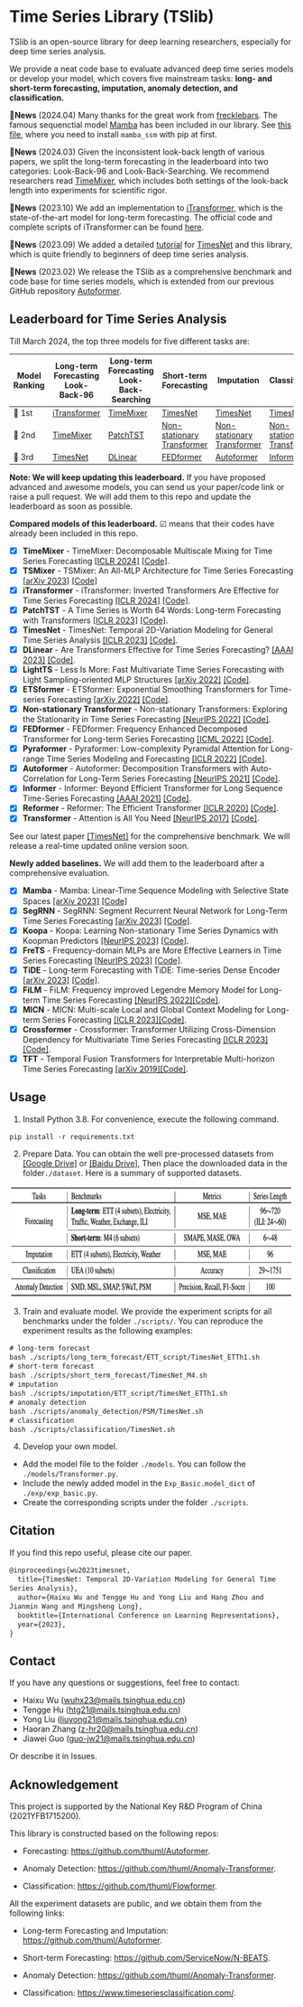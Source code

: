 # Time Series Library (TSlib)
TSlib is an open-source library for deep learning researchers, especially for deep time series analysis.

We provide a neat code base to evaluate advanced deep time series models or develop your model, which covers five mainstream tasks: **long- and short-term forecasting, imputation, anomaly detection, and classification.**

:triangular_flag_on_post:**News** (2024.04) Many thanks for the great work from [frecklebars](https://github.com/thuml/Time-Series-Library/pull/378). The famous sequenctial model [Mamba](https://arxiv.org/abs/2312.00752) has been included in our library. See [this file](https://github.com/thuml/Time-Series-Library/blob/main/models/Mamba.py), where you need to install `mamba_ssm` with pip at first.

:triangular_flag_on_post:**News** (2024.03) Given the inconsistent look-back length of various papers, we split the long-term forecasting in the leaderboard into two categories: Look-Back-96 and Look-Back-Searching. We recommend researchers read [TimeMixer](https://openreview.net/pdf?id=7oLshfEIC2), which includes both settings of the look-back length into experiments for scientific rigor.

:triangular_flag_on_post:**News** (2023.10) We add an implementation to [iTransformer](https://arxiv.org/abs/2310.06625), which is the state-of-the-art model for long-term forecasting. The official code and complete scripts of iTransformer can be found [here](https://github.com/thuml/iTransformer).

:triangular_flag_on_post:**News** (2023.09) We added a detailed [tutorial](https://github.com/thuml/Time-Series-Library/blob/main/tutorial/TimesNet_tutorial.ipynb) for [TimesNet](https://openreview.net/pdf?id=ju_Uqw384Oq) and this library, which is quite friendly to beginners of deep time series analysis.

:triangular_flag_on_post:**News** (2023.02) We release the TSlib as a comprehensive benchmark and code base for time series models, which is extended from our previous GitHub repository [Autoformer](https://github.com/thuml/Autoformer).

## Leaderboard for Time Series Analysis

Till March 2024, the top three models for five different tasks are:

| Model<br>Ranking | Long-term<br>Forecasting<br>Look-Back-96              | Long-term<br/>Forecasting<br/>Look-Back-Searching     | Short-term<br>Forecasting                                    | Imputation                                                   | Classification                                               | Anomaly<br>Detection                               |
| ---------------- | ----------------------------------------------------- | ----------------------------------------------------- | ------------------------------------------------------------ | ------------------------------------------------------------ | ------------------------------------------------------------ | -------------------------------------------------- |
| 🥇 1st            | [iTransformer](https://arxiv.org/abs/2310.06625)      | [TimeMixer](https://openreview.net/pdf?id=7oLshfEIC2) | [TimesNet](https://arxiv.org/abs/2210.02186)                 | [TimesNet](https://arxiv.org/abs/2210.02186)                 | [TimesNet](https://arxiv.org/abs/2210.02186)                 | [TimesNet](https://arxiv.org/abs/2210.02186)       |
| 🥈 2nd            | [TimeMixer](https://openreview.net/pdf?id=7oLshfEIC2) | [PatchTST](https://github.com/yuqinie98/PatchTST)     | [Non-stationary<br/>Transformer](https://github.com/thuml/Nonstationary_Transformers) | [Non-stationary<br/>Transformer](https://github.com/thuml/Nonstationary_Transformers) | [Non-stationary<br/>Transformer](https://github.com/thuml/Nonstationary_Transformers) | [FEDformer](https://github.com/MAZiqing/FEDformer) |
| 🥉 3rd            | [TimesNet](https://arxiv.org/abs/2210.02186)          | [DLinear](https://arxiv.org/pdf/2205.13504.pdf)       | [FEDformer](https://github.com/MAZiqing/FEDformer)           | [Autoformer](https://github.com/thuml/Autoformer)            | [Informer](https://github.com/zhouhaoyi/Informer2020)        | [Autoformer](https://github.com/thuml/Autoformer)  |


**Note: We will keep updating this leaderboard.** If you have proposed advanced and awesome models, you can send us your paper/code link or raise a pull request. We will add them to this repo and update the leaderboard as soon as possible.

**Compared models of this leaderboard.** ☑ means that their codes have already been included in this repo.
  - [x] **TimeMixer** - TimeMixer: Decomposable Multiscale Mixing for Time Series Forecasting [[ICLR 2024]](https://openreview.net/pdf?id=7oLshfEIC2) [[Code]](https://github.com/thuml/Time-Series-Library/blob/main/models/TimeMixer.py).
  - [x] **TSMixer** - TSMixer: An All-MLP Architecture for Time Series Forecasting [[arXiv 2023]](https://arxiv.org/pdf/2303.06053.pdf) [[Code]](https://github.com/thuml/Time-Series-Library/blob/main/models/TSMixer.py)
  - [x] **iTransformer** - iTransformer: Inverted Transformers Are Effective for Time Series Forecasting [[ICLR 2024]](https://arxiv.org/abs/2310.06625) [[Code]](https://github.com/thuml/Time-Series-Library/blob/main/models/iTransformer.py).
  - [x] **PatchTST** - A Time Series is Worth 64 Words: Long-term Forecasting with Transformers [[ICLR 2023]](https://openreview.net/pdf?id=Jbdc0vTOcol) [[Code]](https://github.com/thuml/Time-Series-Library/blob/main/models/PatchTST.py).
  - [x] **TimesNet** - TimesNet: Temporal 2D-Variation Modeling for General Time Series Analysis [[ICLR 2023]](https://openreview.net/pdf?id=ju_Uqw384Oq) [[Code]](https://github.com/thuml/Time-Series-Library/blob/main/models/TimesNet.py).
  - [x] **DLinear** - Are Transformers Effective for Time Series Forecasting? [[AAAI 2023]](https://arxiv.org/pdf/2205.13504.pdf) [[Code]](https://github.com/thuml/Time-Series-Library/blob/main/models/DLinear.py).
  - [x] **LightTS** - Less Is More: Fast Multivariate Time Series Forecasting with Light Sampling-oriented MLP Structures [[arXiv 2022]](https://arxiv.org/abs/2207.01186) [[Code]](https://github.com/thuml/Time-Series-Library/blob/main/models/LightTS.py).
  - [x] **ETSformer** - ETSformer: Exponential Smoothing Transformers for Time-series Forecasting [[arXiv 2022]](https://arxiv.org/abs/2202.01381) [[Code]](https://github.com/thuml/Time-Series-Library/blob/main/models/ETSformer.py).
  - [x] **Non-stationary Transformer** - Non-stationary Transformers: Exploring the Stationarity in Time Series Forecasting [[NeurIPS 2022]](https://openreview.net/pdf?id=ucNDIDRNjjv) [[Code]](https://github.com/thuml/Time-Series-Library/blob/main/models/Nonstationary_Transformer.py).
  - [x] **FEDformer** - FEDformer: Frequency Enhanced Decomposed Transformer for Long-term Series Forecasting [[ICML 2022]](https://proceedings.mlr.press/v162/zhou22g.html) [[Code]](https://github.com/thuml/Time-Series-Library/blob/main/models/FEDformer.py).
  - [x] **Pyraformer** - Pyraformer: Low-complexity Pyramidal Attention for Long-range Time Series Modeling and Forecasting [[ICLR 2022]](https://openreview.net/pdf?id=0EXmFzUn5I) [[Code]](https://github.com/thuml/Time-Series-Library/blob/main/models/Pyraformer.py).
  - [x] **Autoformer** - Autoformer: Decomposition Transformers with Auto-Correlation for Long-Term Series Forecasting [[NeurIPS 2021]](https://openreview.net/pdf?id=I55UqU-M11y) [[Code]](https://github.com/thuml/Time-Series-Library/blob/main/models/Autoformer.py).
  - [x] **Informer** - Informer: Beyond Efficient Transformer for Long Sequence Time-Series Forecasting [[AAAI 2021]](https://ojs.aaai.org/index.php/AAAI/article/view/17325/17132) [[Code]](https://github.com/thuml/Time-Series-Library/blob/main/models/Informer.py).
  - [x] **Reformer** - Reformer: The Efficient Transformer [[ICLR 2020]](https://openreview.net/forum?id=rkgNKkHtvB) [[Code]](https://github.com/thuml/Time-Series-Library/blob/main/models/Reformer.py).
  - [x] **Transformer** - Attention is All You Need [[NeurIPS 2017]](https://proceedings.neurips.cc/paper/2017/file/3f5ee243547dee91fbd053c1c4a845aa-Paper.pdf) [[Code]](https://github.com/thuml/Time-Series-Library/blob/main/models/Transformer.py).

See our latest paper [[TimesNet]](https://arxiv.org/abs/2210.02186) for the comprehensive benchmark. We will release a real-time updated online version soon.

**Newly added baselines.** We will add them to the leaderboard after a comprehensive evaluation.
  - [x] **Mamba** - Mamba: Linear-Time Sequence Modeling with Selective State Spaces [[arXiv 2023]](https://arxiv.org/abs/2312.00752) [[Code]](https://github.com/thuml/Time-Series-Library/blob/main/models/Mamba.py)
  - [x] **SegRNN** - SegRNN: Segment Recurrent Neural Network for Long-Term Time Series Forecasting [[arXiv 2023]](https://arxiv.org/abs/2308.11200.pdf) [[Code]](https://github.com/thuml/Time-Series-Library/blob/main/models/SegRNN.py).
  - [x] **Koopa** - Koopa: Learning Non-stationary Time Series Dynamics with Koopman Predictors [[NeurIPS 2023]](https://arxiv.org/pdf/2305.18803.pdf) [[Code]](https://github.com/thuml/Time-Series-Library/blob/main/models/Koopa.py).
  - [x] **FreTS** - Frequency-domain MLPs are More Effective Learners in Time Series Forecasting [[NeurIPS 2023]](https://arxiv.org/pdf/2311.06184.pdf) [[Code]](https://github.com/thuml/Time-Series-Library/blob/main/models/FreTS.py).
  - [x] **TiDE** - Long-term Forecasting with TiDE: Time-series Dense Encoder [[arXiv 2023]](https://arxiv.org/pdf/2304.08424.pdf) [[Code]](https://github.com/thuml/Time-Series-Library/blob/main/models/TiDE.py).
  - [x] **FiLM** - FiLM: Frequency improved Legendre Memory Model for Long-term Time Series Forecasting [[NeurIPS 2022]](https://openreview.net/forum?id=zTQdHSQUQWc)[[Code]](https://github.com/thuml/Time-Series-Library/blob/main/models/FiLM.py).
  - [x] **MICN** - MICN: Multi-scale Local and Global Context Modeling for Long-term Series Forecasting [[ICLR 2023]](https://openreview.net/pdf?id=zt53IDUR1U)[[Code]](https://github.com/thuml/Time-Series-Library/blob/main/models/MICN.py).
  - [x] **Crossformer** - Crossformer: Transformer Utilizing Cross-Dimension Dependency for Multivariate Time Series Forecasting [[ICLR 2023]](https://openreview.net/pdf?id=vSVLM2j9eie)[[Code]](https://github.com/thuml/Time-Series-Library/blob/main/models/Crossformer.py).
  - [x] **TFT** - Temporal Fusion Transformers for Interpretable Multi-horizon Time Series Forecasting [[arXiv 2019]](https://arxiv.org/abs/1912.09363)[[Code]](https://github.com/thuml/Time-Series-Library/blob/main/models/TemporalFusionTransformer.py).
 
## Usage

1. Install Python 3.8. For convenience, execute the following command.

```
pip install -r requirements.txt
```

2. Prepare Data. You can obtain the well pre-processed datasets from [[Google Drive]](https://drive.google.com/drive/folders/13Cg1KYOlzM5C7K8gK8NfC-F3EYxkM3D2?usp=sharing) or [[Baidu Drive]](https://pan.baidu.com/s/1r3KhGd0Q9PJIUZdfEYoymg?pwd=i9iy), Then place the downloaded data in the folder`./dataset`. Here is a summary of supported datasets.

<p align="center">
<img src=".\pic\dataset.png" height = "200" alt="" align=center />
</p>

3. Train and evaluate model. We provide the experiment scripts for all benchmarks under the folder `./scripts/`. You can reproduce the experiment results as the following examples:

```
# long-term forecast
bash ./scripts/long_term_forecast/ETT_script/TimesNet_ETTh1.sh
# short-term forecast
bash ./scripts/short_term_forecast/TimesNet_M4.sh
# imputation
bash ./scripts/imputation/ETT_script/TimesNet_ETTh1.sh
# anomaly detection
bash ./scripts/anomaly_detection/PSM/TimesNet.sh
# classification
bash ./scripts/classification/TimesNet.sh
```

4. Develop your own model.

- Add the model file to the folder `./models`. You can follow the `./models/Transformer.py`.
- Include the newly added model in the `Exp_Basic.model_dict` of  `./exp/exp_basic.py`.
- Create the corresponding scripts under the folder `./scripts`.

## Citation

If you find this repo useful, please cite our paper.

```
@inproceedings{wu2023timesnet,
  title={TimesNet: Temporal 2D-Variation Modeling for General Time Series Analysis},
  author={Haixu Wu and Tengge Hu and Yong Liu and Hang Zhou and Jianmin Wang and Mingsheng Long},
  booktitle={International Conference on Learning Representations},
  year={2023},
}
```

## Contact
If you have any questions or suggestions, feel free to contact:

- Haixu Wu (wuhx23@mails.tsinghua.edu.cn)
- Tengge Hu (htg21@mails.tsinghua.edu.cn)
- Yong Liu (liuyong21@mails.tsinghua.edu.cn)
- Haoran Zhang (z-hr20@mails.tsinghua.edu.cn)
- Jiawei Guo (guo-jw21@mails.tsinghua.edu.cn)

Or describe it in Issues.

## Acknowledgement

This project is supported by the National Key R&D Program of China (2021YFB1715200).

This library is constructed based on the following repos:

- Forecasting: https://github.com/thuml/Autoformer.

- Anomaly Detection: https://github.com/thuml/Anomaly-Transformer.

- Classification: https://github.com/thuml/Flowformer.

All the experiment datasets are public, and we obtain them from the following links:

- Long-term Forecasting and Imputation: https://github.com/thuml/Autoformer.

- Short-term Forecasting: https://github.com/ServiceNow/N-BEATS.

- Anomaly Detection: https://github.com/thuml/Anomaly-Transformer.

- Classification: https://www.timeseriesclassification.com/.
